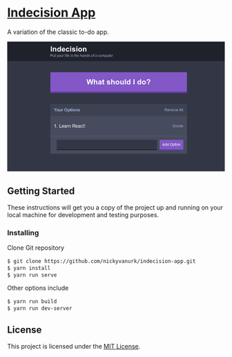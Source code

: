 # [Indecision App](http://nickyvanurk.com/indecision-app/)

A variation of the classic to-do app.

<img src="screenshot.png">

## Getting Started

These instructions will get you a copy of the project up and running on your local machine for development and testing purposes.

### Installing

Clone Git repository

```
$ git clone https://github.com/nickyvanurk/indecision-app.git
$ yarn install
$ yarn run serve
```

Other options include

```
$ yarn run build
$ yarn run dev-server
```

## License

This project is licensed under the [MIT License](./LICENSE).
